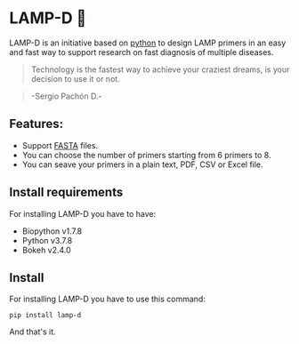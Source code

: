# LAMP-D 🧬

LAMP-D is an initiative based on [python](http://https://www.python.org "python") to design LAMP primers in an easy and fast way to support research on fast diagnosis of multiple diseases.
> Technology is the fastest way to achieve your craziest dreams, is your decision to use it or not.

>    -Sergio Pachón D.-

## Features:
* Support [FASTA](https://es.wikipedia.org/wiki/Formato_FASTA "FASTA") files.
* You can choose the number of primers starting from 6 primers to 8.
* You can seave your primers in a plain text, PDF, CSV or Excel file.

## Install requirements
For installing LAMP-D you have to have:
* Biopython v1.7.8
* Python v3.7.8
* Bokeh v2.4.0

## Install
For installing LAMP-D you have to use this command:

`pip install lamp-d`

And that's it.